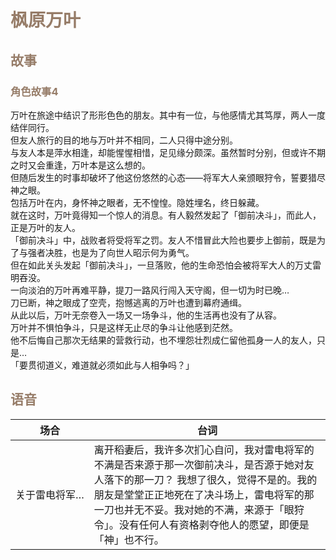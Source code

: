 # **<font style="color:#967c68;">枫原万叶</font>**
## **<font style="color:#967c68;">故事</font>**
### **<font style="color:#967c68;">角色故事4</font>**
万叶在旅途中结识了形形色色的朋友。其中有一位，与他感情尤其笃厚，两人一度结伴同行。  
但友人旅行的目的地与万叶并不相同，二人只得中途分别。  
与友人本是萍水相逢，却能惺惺相惜，足见缘分颇深。虽然暂时分别，但或许不期之时又会重逢，万叶本是这么想的。  
但随后发生的时事却破坏了他这份悠然的心态——将军大人亲颁眼狩令，誓要猎尽神之眼。  
包括万叶在内，身怀神之眼者，无不惶惶。隐姓埋名，终日躲藏。  
就在这时，万叶竟得知一个惊人的消息。有人毅然发起了「御前决斗」，而此人，正是万叶的友人。  
「御前决斗」中，战败者将受将军之罚。友人不惜冒此大险也要步上御前，既是为了与强者决胜，也是为了向世人昭示何为勇气。  
但在如此关头发起「御前决斗」，一旦落败，他的生命恐怕会被将军大人的万丈雷明吞没。  
一向淡泊的万叶再难平静，提刀一路风行闯入天守阁，但一切为时已晚…  
刀已断，神之眼成了空壳，抱憾逃离的万叶也遭到幕府通缉。  
从此以后，万叶无奈卷入一场又一场争斗，他的生活再也没有了从容。  
万叶并不惧怕争斗，只是这样无止尽的争斗让他感到茫然。  
他不后悔自己那次无结果的营救行动，也不埋怨壮烈成仁留他孤身一人的友人，只是…  
「要贯彻道义，难道就必须如此与人相争吗？」





## **<font style="color:#967c68;">语音</font>**

<table>
        <thead>
            <tr>
                <th>场合</th>
                <th>台词</th>
            </tr>
        </thead>
        <tbody>
            <tr>
                <td  class = "audio-tbale" > 关于雷电将军…</td>
                <td>
                    离开稻妻后，我许多次扪心自问，我对雷电将军的不满是否来源于那一次御前决斗，是否源于她对友人落下的那一刀？ 我想了很久，觉得不是的。我的朋友是堂堂正正地死在了决斗场上，雷电将军的那一刀也并无不妥。我对她的不满，来源于「眼狩令」。没有任何人有资格剥夺他人的愿望，即便是「神」也不行。 
                </td>
            </tr>
        </tbody>
</table>

<style>
    .audio-tbale {
    white-space: nowrap; /* 防止内容换行 */
}
</style>



